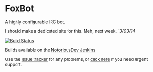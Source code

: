 FoxBot
======

A highly configurable IRC bot.

I should make a dedicated site for this. Meh, next week. *13/03/14*

[![Build Status](http://ci.notoriousdev.com/buildStatus/icon?job=FoxBot)](http://ci.notoriousdev.com/job/FoxBot/)

Builds available on the [NotoriousDev Jenkins](http://ci.notoriousdev.com/job/FoxBot/)

Use the [issue tracker](https://github.com/FoxDev/FoxBot/issues/new) for any problems, or [click here](http://webchat.seion.us/?channels=foxbot) if you need urgent support.